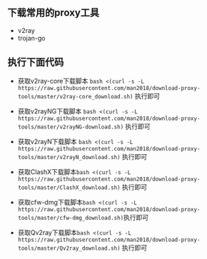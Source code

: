 ## 下载常用的proxy工具
 - v2ray
 - trojan-go

## 执行下面代码

- 获取v2ray-core下载脚本 ```bash <(curl -s -L https://raw.githubusercontent.com/man2018/download-proxy-tools/master/v2ray-core_download.sh)``` 执行即可

- 获取v2rayNG下载脚本 ```bash <(curl -s -L https://raw.githubusercontent.com/man2018/download-proxy-tools/master/v2rayNG-download.sh)``` 执行即可

- 获取v2rayN下载脚本 ```bash <(curl -s -L https://raw.githubusercontent.com/man2018/download-proxy-tools/master/v2rayN_download.sh)``` 执行即可

- 获取ClashX下载脚本```bash <(curl -s -L https://raw.githubusercontent.com/man2018/download-proxy-tools/master/ClashX_download.sh)``` 执行即可

- 获取cfw-dmg下载脚本```bash <(curl -s -L https://raw.githubusercontent.com/man2018/download-proxy-tools/master/cfw-dmg_download.sh)```执行即可

- 获取Qv2ray下载脚本```bash <(curl -s -L https://raw.githubusercontent.com/man2018/download-proxy-tools/master/Qv2ray_download.sh)``` 执行即可
